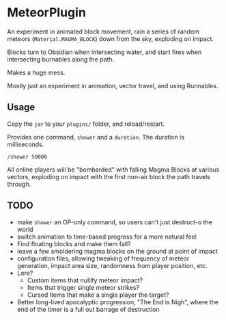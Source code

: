 # MeteorPlugin

An experiment in animated block movement, rain a series of random meteors (`Material.MAGMA_BLOCK`) down from the sky,
exploding on impact. 

Blocks turn to Obsidian when intersecting water, and start fires when intersecting burnables along the path.

Makes a huge mess.

Mostly just an experiment in animation, vector travel, and using Runnables.

## Usage

Copy the `jar` to your `plugins/` folder, and reload/restart.

Provides one command, `shower` and a `duration`. The duration is milliseconds.  

```
/shower 50000
```

All online players will be "bombarded" with falling Magma Blocks at various vectors, exploding on impact with the first non-air block the path travels through.

## TODO

* make `shower` an OP-only command, so users can't just destruct-o the world
* switch animation to time-based progress for a more natural feel
* Find floating blocks and make them fall?
* leave a few smoldering magma blocks on the ground at point of impact
* configuration files, allowing tweaking of frequency of meteor generation, impact area size, randomness from player position, etc.
* Lore?
    * Custom items that nullify meteor impact? 
    * Items that trigger single meteor strikes? 
    * Cursed Items that make a single player the target?
* Better long-lived apocalyptic progression, "The End is Nigh", where the end of the timer is a full out barrage of destruction


